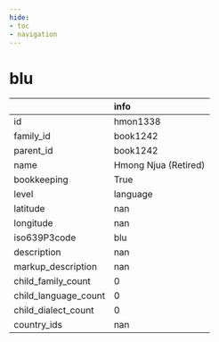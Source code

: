 ```yaml
---
hide:
- toc
- navigation
---
```

# blu
|                      | info                 |
|:---------------------|:---------------------|
| id                   | hmon1338             |
| family_id            | book1242             |
| parent_id            | book1242             |
| name                 | Hmong Njua (Retired) |
| bookkeeping          | True                 |
| level                | language             |
| latitude             | nan                  |
| longitude            | nan                  |
| iso639P3code         | blu                  |
| description          | nan                  |
| markup_description   | nan                  |
| child_family_count   | 0                    |
| child_language_count | 0                    |
| child_dialect_count  | 0                    |
| country_ids          | nan                  |